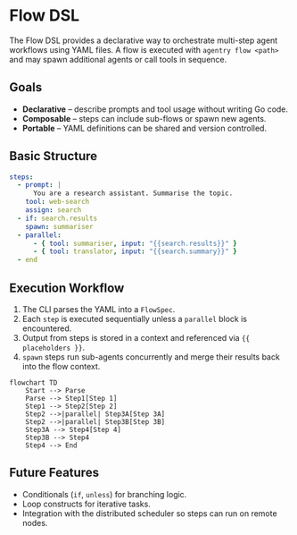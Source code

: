 # Flow DSL

The Flow DSL provides a declarative way to orchestrate multi-step agent workflows using YAML files. A flow is executed with `agentry flow <path>` and may spawn additional agents or call tools in sequence.

## Goals

- **Declarative** – describe prompts and tool usage without writing Go code.
- **Composable** – steps can include sub-flows or spawn new agents.
- **Portable** – YAML definitions can be shared and version controlled.

## Basic Structure

```yaml
steps:
  - prompt: |
      You are a research assistant. Summarise the topic.
    tool: web-search
    assign: search
  - if: search.results
    spawn: summariser
  - parallel:
      - { tool: summariser, input: "{{search.results}}" }
      - { tool: translator, input: "{{search.summary}}" }
  - end
```

## Execution Workflow

1. The CLI parses the YAML into a `FlowSpec`.
2. Each `step` is executed sequentially unless a `parallel` block is encountered.
3. Output from steps is stored in a context and referenced via `{{ placeholders }}`.
4. `spawn` steps run sub-agents concurrently and merge their results back into the flow context.

```mermaid
flowchart TD
    Start --> Parse
    Parse --> Step1[Step 1]
    Step1 --> Step2[Step 2]
    Step2 -->|parallel| Step3A[Step 3A]
    Step2 -->|parallel| Step3B[Step 3B]
    Step3A --> Step4[Step 4]
    Step3B --> Step4
    Step4 --> End
```

## Future Features

- Conditionals (`if`, `unless`) for branching logic.
- Loop constructs for iterative tasks.
- Integration with the distributed scheduler so steps can run on remote nodes.


